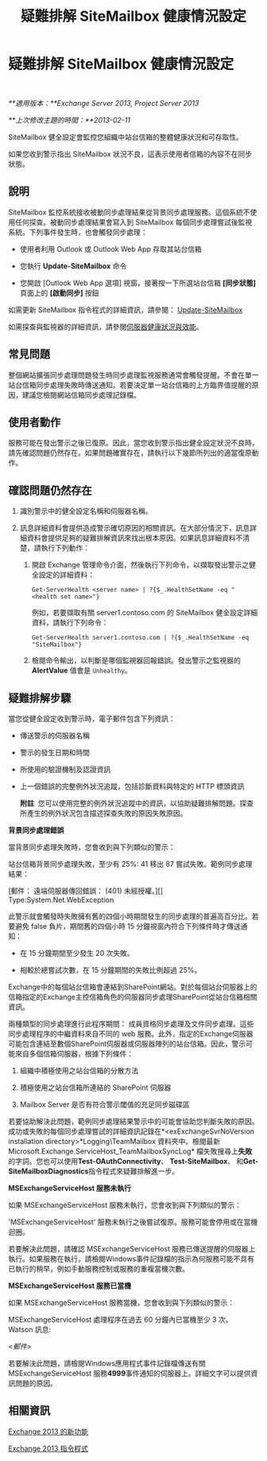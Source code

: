 ﻿---
title: 疑難排解 SiteMailbox 健康情況設定
TOCTitle: 疑難排解 SiteMailbox 健康情況設定
ms:assetid: ac00985c-c9a5-44bf-b152-4b99d8ae24ed
ms:mtpsurl: https://technet.microsoft.com/zh-tw/library/ms.exch.scom.sitemailbox(v=EXCHG.150)
ms:contentKeyID: 53276411
ms.date: 03/07/2017
mtps_version: v=EXCHG.150
ms.translationtype: MT
---

# 疑難排解 SiteMailbox 健康情況設定

 

_**適用版本：**Exchange Server 2013, Project Server 2013_

_**上次修改主題的時間：**2013-02-11_

SiteMailbox 健全設定會監控您組織中站台信箱的整體健康狀況和可存取性。

如果您收到警示指出 SiteMailbox 狀況不良，這表示使用者信箱的內容不在同步狀態。

## 說明

SiteMailbox 監控系統接收被動同步處理結果從背景同步處理服務。這個系統不使用任何探查。被動同步處理結果會寫入到 SiteMailbox 每個同步處理嘗試後監視系統。下列事件發生時，也會觸發同步處理：

  - 使用者利用 Outlook 或 Outlook Web App 存取其站台信箱

  - 您執行 **Update-SiteMailbox** 命令

  - 您開啟 \[Outlook Web App 選項\] 視窗，接著按一下所選站台信箱 **\[同步狀態\]** 頁面上的 **\[啟動同步\]** 按鈕

如需更新 SiteMailbox 指令程式的詳細資訊，請參閱： [Update-SiteMailbox](https://technet.microsoft.com/zh-tw/library/jj218690\(v=exchg.150\))

如需探查與監視器的詳細資訊，請參閱[伺服器健康狀況與效能](https://technet.microsoft.com/zh-tw/library/jj150551\(v=exchg.150\))。

## 常見問題

整個網站擴張同步處理問題發生時同步處理監視服務通常會觸發提醒。不會在單一站台信箱同步處理失敗時傳送通知。若要決定單一站台信箱的上方臨界值提醒的原因，建議您檢閱網站信箱同步處理記錄檔。

## 使用者動作

服務可能在發出警示之後已復原。因此，當您收到警示指出健全設定狀況不良時，請先確認問題仍然存在。如果問題確實存在，請執行以下幾節所列出的適當復原動作。

## 確認問題仍然存在

1.  識別警示中的健全設定名稱和伺服器名稱。

2.  訊息詳細資料會提供造成警示確切原因的相關資訊。在大部分情況下，訊息詳細資料會提供足夠的疑難排解資訊來找出根本原因。如果訊息詳細資料不清楚，請執行下列動作：
    
    1.  開啟 Exchange 管理命令介面，然後執行下列命令，以擷取發出警示之健全設定的詳細資料：
        
            Get-ServerHealth <server name> | ?{$_.HealthSetName -eq "<health set name>"}
        
        例如，若要擷取有關 server1.contoso.com 的 SiteMailbox 健全設定詳細資料，請執行下列命令：
        
            Get-ServerHealth server1.contoso.com | ?{$_.HealthSetName -eq "SiteMailbox"}
    
    2.  檢閱命令輸出，以判斷是哪個監視器回報錯誤。發出警示之監視器的 **AlertValue** 值會是 `Unhealthy`。

## 疑難排解步驟

當您從健全設定收到警示時，電子郵件包含下列資訊：

  - 傳送警示的伺服器名稱

  - 警示的發生日期和時間

  - 所使用的驗證機制及認證資訊

  - 上一個錯誤的完整例外狀況追蹤，包括診斷資料與特定的 HTTP 標頭資訊  
    
    **附註**  您可以使用完整的例外狀況追蹤中的資訊，以協助疑難排解問題。探查所產生的例外狀況包含描述探查失敗的原因失敗原因。

**背景同步處理錯誤**

當背景同步處理失敗時，您會收到與下列類似的警示：

站台信箱背景同步處理失敗，至少有 25%: 41 移出 87 嘗試失敗。範例同步處理結果：

\[郵件： 遠端伺服器傳回錯誤： (401) 未經授權。\]\[\] Type:System.Net.WebException

此警示就會觸發時失敗擁有舊的四個小時期間發生的同步處理的普遍高百分比。若要避免 false 負片，期間舊的四個小時 15 分鐘視窗內符合下列條件時才傳送通知：

  - 在 15 分鐘期間至少發生 20 次失敗。

  - 相較於總嘗試次數，在 15 分鐘期間的失敗比例超過 25%。

Exchange中的每個站台信箱會連結到SharePoint網站。對於每個站台伺服器上的信箱指定的Exchange主控信箱角色的伺服器同步處理SharePoint從站台信箱相關資訊。

兩種類型的同步處理進行此程序期間： 成員資格同步處理及文件同步處理。這些同步處理程序的中繼資料來自不同的 web 服務。此外，指定的Exchange伺服器可能包含連結至數個SharePoint伺服器或伺服器陣列的站台信箱。因此，警示可能來自多個信箱伺服器，根據下列條件：

1.  組織中積極使用之站台信箱的分散方法

2.  積極使用之站台信箱所連結的 SharePoint 伺服器

3.  Mailbox Server 是否有符合警示閾值的充足同步磁碟區

若要協助解決此問題，範例同步處理結果警示中的可能會協助您判斷失敗的原因。成功或失敗的每個同步處理嘗試的詳細資訊記錄在*\<exExchangeSvrNoVersion installation directory\>*Logging\\TeamMailbox 資料夾中。檢閱最新 Microsoft.Exchange.ServiceHost\_TeamMailboxSyncLog\* 檔失敗搜尋上**失敗**的字詞。您也可以使用**Test-OAuthConnectivity**、 **Test-SiteMailbox**、 和**Get-SiteMailboxDiagnostics**指令程式來疑難排解進一步。

**MSExchangeServiceHost 服務未執行**

如果 MSExchangeServiceHost 服務未執行，您會收到與下列類似的警示：

'MSExchangeServiceHost' 服務未執行之後嘗試復原。服務可能會停用或在當機迴圈。

若要解決此問題，請確認 MSExchangeServiceHost 服務已傳送提醒的伺服器上執行。如果服務在執行，請檢閱Windows事件記錄檔的指示為何服務可能不具有已執行的稍早，例如手動服務控制或服務的重複當機次數。

**MSExchangeServiceHost 服務已當機**

如果 MSExchangeServiceHost 服務當機，您會收到與下列類似的警示：

MSExchangeServiceHost 處理程序在過去 60 分鐘內已當機至少 3 次。  
Watson 訊息:

\<*郵件*\>

若要解決此問題，請檢閱Windows應用程式事件記錄檔傳送有關 MSExchangeServiceHost 服務**4999**事件通知的伺服器上。詳細文字可以提供資訊問題的原因。

## 相關資訊

[Exchange 2013 的新功能](https://technet.microsoft.com/zh-tw/library/jj150540\(v=exchg.150\))

[Exchange 2013 指令程式](https://technet.microsoft.com/zh-tw/library/bb124413\(v=exchg.150\))

